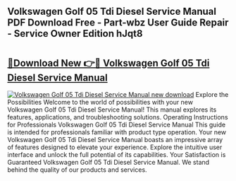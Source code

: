 ## Volkswagen Golf 05 Tdi Diesel Service Manual PDF Download Free - Part-wbz User Guide Repair - Service Owner Edition hJqt8

# <h2><a href="http://bc77651.oget.top/?id=Volkswagen+Golf+05+Tdi+Diesel+Service+Manual">🔗Download New 👉🔴 Volkswagen Golf 05 Tdi Diesel Service Manual</a></h2>

[![Volkswagen Golf 05 Tdi Diesel Service Manual new download](https://i.imgur.com/5g1atiW.png)](http://bc77651.oget.top/?id=Volkswagen+Golf+05+Tdi+Diesel+Service+Manual)
Explore the Possibilities Welcome to the world of possibilities with your new Volkswagen Golf 05 Tdi Diesel Service Manual! This manual explores its features, applications, and troubleshooting solutions. Operating Instructions for Professionals Volkswagen Golf 05 Tdi Diesel Service Manual This guide is intended for professionals familiar with product type operation. Your new Volkswagen Golf 05 Tdi Diesel Service Manual boasts an impressive array of features designed to elevate your experience. Explore the intuitive user interface and unlock the full potential of its capabilities. Your Satisfaction is Guaranteed Volkswagen Golf 05 Tdi Diesel Service Manual. We stand behind the quality of our products and services.
